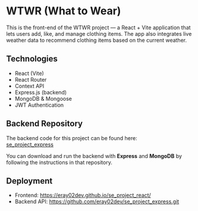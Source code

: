 # WTWR (What to Wear)

This is the front-end of the WTWR project — a React + Vite application that lets users add, like, and manage clothing items. The app also integrates live weather data to recommend clothing items based on the current weather.

## Technologies

- React (Vite)
- React Router
- Context API
- Express.js (backend)
- MongoDB & Mongoose
- JWT Authentication

## Backend Repository

The backend code for this project can be found here:  
[se_project_express](https://github.com/eray02dev/se_project_express)

You can download and run the backend with **Express** and **MongoDB** by following the instructions in that repository.

## Deployment

- Frontend: https://eray02dev.github.io/se_project_react/
- Backend API: https://github.com/eray02dev/se_project_express.git
